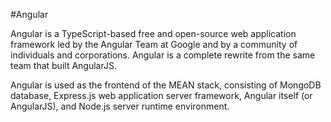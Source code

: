 #Angular







Angular is a TypeScript-based free and open-source web application framework led by the Angular Team at Google and by a community of individuals and corporations. Angular is a complete rewrite from the same team that built AngularJS.







Angular is used as the frontend of the MEAN stack, consisting of MongoDB database, Express.js web application server framework, Angular itself (or AngularJS), and Node.js server runtime environment.